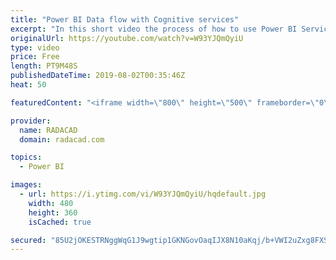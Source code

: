 ```yaml
---
title: "Power BI Data flow with Cognitive services"
excerpt: "In this short video the process of how to use Power BI Services, Data Flow, and Cognitive service to analysis the customer feedbacks text using semantic Analytics and Keyword Extraction has been shown. to learn more you can see the related Blog Posts from here https://radacad.com/ai-in-dataflow-power-bi-webservice-cognitive-service-part1"
originalUrl: https://youtube.com/watch?v=W93YJQmQyiU
type: video
price: Free
length: PT9M48S
publishedDateTime: 2019-08-02T00:35:46Z
heat: 50

featuredContent: "<iframe width=\"800\" height=\"500\" frameborder=\"0\" src=\"https://www.youtube.com/embed/W93YJQmQyiU\" allow=\"accelerometer; autoplay; encrypted-media; gyroscope; picture-in-picture\" allowfullscreen></iframe>"

provider:
  name: RADACAD
  domain: radacad.com

topics:
  - Power BI

images:
  - url: https://i.ytimg.com/vi/W93YJQmQyiU/hqdefault.jpg
    width: 480
    height: 360
    isCached: true

secured: "85U2jOKESTRNggWqG1J9wgtip1GKNGovOaqIJX8N10aKqj/b+VWI2uZxg8FXS+cp5VN4/i8edPhnpyXpgwkvFGYAGyb090/ZEhu40CFk28jbR7zYztYkxBN3gTnfEYZ7+H365Rs3H3rWKiFnaZ6kkQhC33dw4cuyQOOvb5F06N+HMfcsjG8B5uSqqglg0KUhW1VipKrwWSo+4Z0j2Zlids/HmdqzPt+Zuy+/fiAm3q1wcgE8D3THHj5xWgiZxsi8ADa/bTYtl4241Vbll3I1l9UtHUD5WQBYnZqLe2JQADA57MvWWiZYKxjT+PkxK5XFKM/M+HmZWmJ2WgO7mG4OzL1F2+nU+/IyZ+7X+pRIWsdXYlL/LFUslrpYsCrlK7uuMXDBznnlc7IsreqXXy+8ajhotNzOonTnBRC1xIeiIas=;1dGeGioY/aY95/4DQEA0AQ=="
---
```


